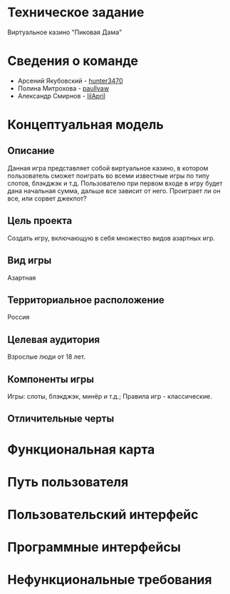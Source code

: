 # Техническое задание
Виртуальное казино "Пиковая Дама"
# Сведения о команде
- Арсений Якубовский - [hunter3470](https://github.com/hunter3470)
- Полина Митрохова - [paullyaw](https://github.com/paullyaw)
- Александр Смирнов - [lilApril](https://github.com/lilApril)
# Концептуальная модель
## Описание
Данная игра представляет собой виртуальное казино, в котором пользователь сможет поиграть во всеми известные игры по типу слотов, блэкджэк и т.д.
Пользователю при первом входе в игру будет дана начальная сумма, дальше все зависит от него. Проиграет ли он все, или сорвет джекпот? 
## Цель проекта
Создать игру, включающую в себя множество видов азартных игр.
## Вид игры
Азартная
## Территориальное расположение
Россия
## Целевая аудитория 
Взрослые люди от 18 лет.
## Компоненты игры
Игры: слоты, блэкджэк, минёр и т.д.; Правила игр - классические.
## Отличительные черты
# Функциональная карта
# Путь пользователя
# Пользовательский интерфейс
# Программные интерфейсы
# Нефункциональные требования
